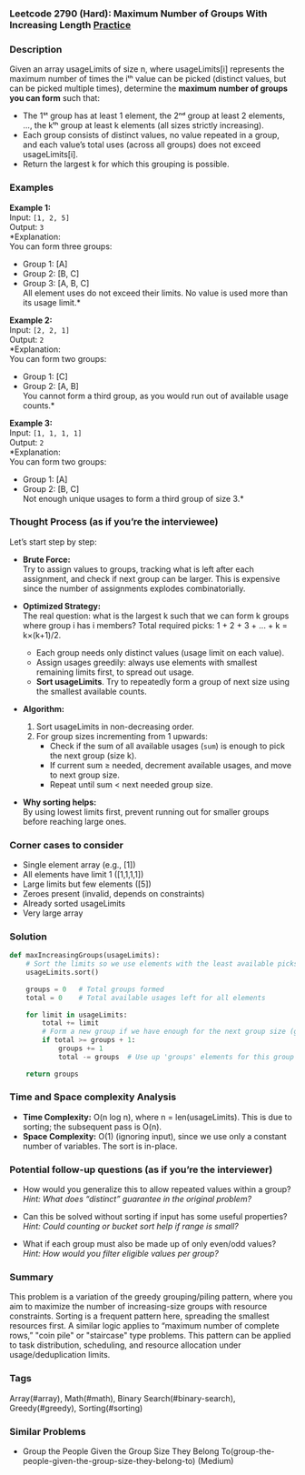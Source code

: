 ### Leetcode 2790 (Hard): Maximum Number of Groups With Increasing Length [Practice](https://leetcode.com/problems/maximum-number-of-groups-with-increasing-length)

### Description  
Given an array usageLimits of size n, where usageLimits[i] represents the maximum number of times the iᵗʰ value can be picked (distinct values, but can be picked multiple times), determine the **maximum number of groups you can form** such that:
- The 1ˢᵗ group has at least 1 element, the 2ⁿᵈ group at least 2 elements, …, the kᵗʰ group at least k elements (all sizes strictly increasing).
- Each group consists of distinct values, no value repeated in a group, and each value’s total uses (across all groups) does not exceed usageLimits[i].
- Return the largest k for which this grouping is possible.

### Examples  

**Example 1:**  
Input: `[1, 2, 5]`  
Output: `3`  
*Explanation:  
You can form three groups:
- Group 1: [A]
- Group 2: [B, C]
- Group 3: [A, B, C]  
All element uses do not exceed their limits. No value is used more than its usage limit.*

**Example 2:**  
Input: `[2, 2, 1]`  
Output: `2`  
*Explanation:  
You can form two groups:
- Group 1: [C]
- Group 2: [A, B]  
You cannot form a third group, as you would run out of available usage counts.*

**Example 3:**  
Input: `[1, 1, 1, 1]`  
Output: `2`  
*Explanation:  
You can form two groups:
- Group 1: [A]
- Group 2: [B, C]  
Not enough unique usages to form a third group of size 3.*

### Thought Process (as if you’re the interviewee)  
Let’s start step by step:

- **Brute Force:**  
  Try to assign values to groups, tracking what is left after each assignment, and check if next group can be larger. This is expensive since the number of assignments explodes combinatorially.

- **Optimized Strategy:**  
  The real question: what is the largest k such that we can form k groups where group i has i members? Total required picks: 1 + 2 + 3 + ... + k = k×(k+1)/2.
  - Each group needs only distinct values (usage limit on each value).
  - Assign usages greedily: always use elements with smallest remaining limits first, to spread out usage.
  - **Sort usageLimits**. Try to repeatedly form a group of next size using the smallest available counts.

- **Algorithm:**  
  1. Sort usageLimits in non-decreasing order.
  2. For group sizes incrementing from 1 upwards:
     - Check if the sum of all available usages (`sum`) is enough to pick the next group (size k).
     - If current sum ≥ needed, decrement available usages, and move to next group size.
     - Repeat until sum < next needed group size.

- **Why sorting helps:**  
  By using lowest limits first, prevent running out for smaller groups before reaching large ones.

### Corner cases to consider  
- Single element array (e.g., [1])
- All elements have limit 1 ([1,1,1,1])
- Large limits but few elements ([5])
- Zeroes present (invalid, depends on constraints)
- Already sorted usageLimits
- Very large array

### Solution

```python
def maxIncreasingGroups(usageLimits):
    # Sort the limits so we use elements with the least available picks first
    usageLimits.sort()
    
    groups = 0   # Total groups formed
    total = 0    # Total available usages left for all elements
    
    for limit in usageLimits:
        total += limit
        # Form a new group if we have enough for the next group size (groups+1)
        if total >= groups + 1:
            groups += 1
            total -= groups  # Use up 'groups' elements for this group
    
    return groups
```

### Time and Space complexity Analysis  

- **Time Complexity:** O(n log n), where n = len(usageLimits). This is due to sorting; the subsequent pass is O(n).
- **Space Complexity:** O(1) (ignoring input), since we use only a constant number of variables. The sort is in-place.

### Potential follow-up questions (as if you’re the interviewer)  

- How would you generalize this to allow repeated values within a group?  
  *Hint: What does “distinct” guarantee in the original problem?*

- Can this be solved without sorting if input has some useful properties?  
  *Hint: Could counting or bucket sort help if range is small?*

- What if each group must also be made up of only even/odd values?  
  *Hint: How would you filter eligible values per group?*

### Summary
This problem is a variation of the greedy grouping/piling pattern, where you aim to maximize the number of increasing-size groups with resource constraints. Sorting is a frequent pattern here, spreading the smallest resources first. A similar logic applies to “maximum number of complete rows,” "coin pile" or "staircase" type problems. This pattern can be applied to task distribution, scheduling, and resource allocation under usage/deduplication limits.

### Tags
Array(#array), Math(#math), Binary Search(#binary-search), Greedy(#greedy), Sorting(#sorting)

### Similar Problems
- Group the People Given the Group Size They Belong To(group-the-people-given-the-group-size-they-belong-to) (Medium)